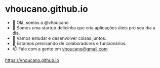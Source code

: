 # vhoucano.github.io

- 👋 Olá, somos a @vhoucano
- 👀 Somos uma startup delicinha que cria aplicações úteis pro seu dia a dia.
- 🌱 Vamos estudar e desenvolver coisas juntos.
- 💞️ Estamos precisando de colaboradores e funcionários.
- 📫 Fale com a gente em vhoucano@gmail.com

https://vhoucano.github.io
